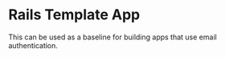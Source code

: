 Rails Template App
==================

This can be used as a baseline for building apps that use email authentication.

